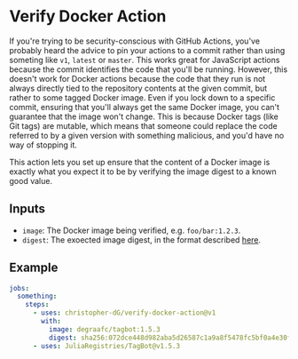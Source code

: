 # Verify Docker Action

If you're trying to be security-conscious with GitHub Actions, you've probably heard the advice to pin your actions to a commit rather than using someting like `v1`, `latest` or `master`.
This works great for JavaScript actions because the commit identifies the code that you'll be running.
However, this doesn't work for Docker actions because the code that they run is not always directly tied to the repository contents at the given commit, but rather to some tagged Docker image.
Even if you lock down to a specific commit, ensuring that you'll always get the same Docker image, you can't guarantee that the image won't change.
This is because Docker tags (like Git tags) are mutable, which means that someone could replace the code referred to by a given version with something malicious, and you'd have no way of stopping it.

This action lets you set up ensure that the content of a Docker image is exactly what you expect it to be by verifying the image digest to a known good value.

## Inputs

- `image`: The Docker image being verified, e.g. `foo/bar:1.2.3`.
- `digest`: The exoected image digest, in the format described [here](https://docs.docker.com/registry/spec/api/#content-digests#content-digests).

## Example

```yml
jobs:
  something:
    steps:
      - uses: christopher-dG/verify-docker-action@v1
        with:
          image: degraafc/tagbot:1.5.3
          digest: sha256:072dce448d982aba5d26587c1a9a8f5478fc5bf0a4e30f65a305f718f26e141f
      - uses: JuliaRegistries/TagBot@v1.5.3
```
